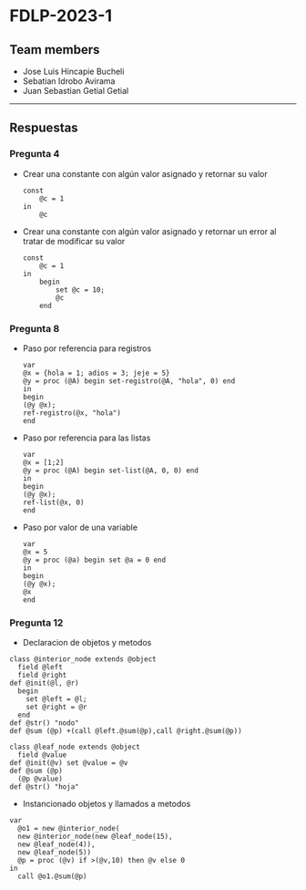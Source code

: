 # FDLP-2023-1
## Team members
- Jose Luis Hincapie Bucheli
- Sebatian Idrobo Avirama
- Juan Sebastian Getial Getial
-----------------------------

## Respuestas

### Pregunta 4
- Crear una constante con algún valor asignado y retornar su valor
    ```
    const
        @c = 1
    in
        @c
    ```
- Crear una constante con algún valor asignado y retornar un error al tratar de modificar su valor
    ```
    const
        @c = 1
    in
        begin
            set @c = 10;
            @c
        end
    ```

### Pregunta 8
- Paso por referencia para registros
    ```
    var
    @x = {hola = 1; adios = 3; jeje = 5}
    @y = proc (@A) begin set-registro(@A, "hola", 0) end
    in
    begin
    (@y @x);
    ref-registro(@x, "hola")
    end
    ```
- Paso por referencia para las listas
    ```
    var
    @x = [1;2]
    @y = proc (@A) begin set-list(@A, 0, 0) end
    in
    begin
    (@y @x);
    ref-list(@x, 0)
    end
    ```
- Paso por valor de una variable
    ```
    var
    @x = 5
    @y = proc (@a) begin set @a = 0 end
    in
    begin
    (@y @x);
    @x
    end
    ```
 ### Pregunta 12
 
 - Declaracion de objetos y metodos
  ```
  class @interior_node extends @object
    field @left
    field @right
  def @init(@l, @r)
    begin
      set @left = @l;
      set @right = @r
    end
  def @str() "nodo"
  def @sum (@p) +(call @left.@sum(@p),call @right.@sum(@p))

class @leaf_node extends @object
    field @value
  def @init(@v) set @value = @v
  def @sum (@p) 
    (@p @value)
  def @str() "hoja"
  ```
  
  - Instancionado objetos y llamados a metodos

```
var
  @o1 = new @interior_node(
  new @interior_node(new @leaf_node(15),
  new @leaf_node(4)),
  new @leaf_node(5))
  @p = proc (@v) if >(@v,10) then @v else 0 
in
  call @o1.@sum(@p)
```
